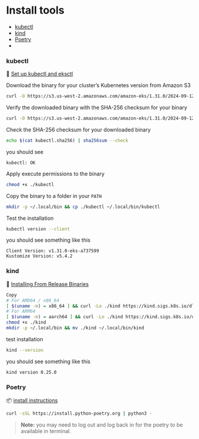 # Install tools

* [kubectl](#kubectl)
* [kind](#kind)
* [Poetry](#poetry)
* []()


### kubectl 

:book: [Set up kubectl and eksctl](https://docs.aws.amazon.com/eks/latest/userguide/install-kubectl.html)

Download the binary for your cluster’s Kubernetes version from Amazon S3

```bash
curl -O https://s3.us-west-2.amazonaws.com/amazon-eks/1.31.0/2024-09-12/bin/linux/amd64/kubectl
```

Verify the downloaded binary with the SHA-256 checksum for your binary

```bash
curl -O https://s3.us-west-2.amazonaws.com/amazon-eks/1.31.0/2024-09-12/bin/linux/amd64/kubectl.sha256
```

Check the SHA-256 checksum for your downloaded binary

```bash
echo $(cat kubectl.sha256) | sha256sum --check
```

you should see

```
kubectl: OK
```

Apply execute permissions to the binary

```bash
chmod +x ./kubectl
```

Copy the binary to a folder in your `PATH`

```bash
mkdir -p ~/.local/bin && cp ./kubectl ~/.local/bin/kubectl
```

Test the installation

```bash
kubectl version --client
```

you should see something like this

```
Client Version: v1.31.0-eks-a737599
Kustomize Version: v5.4.2
```


### kind

:book: [Installing From Release Binaries](https://kind.sigs.k8s.io/docs/user/quick-start#installation)

```bash
Copy
# For AMD64 / x86_64
[ $(uname -m) = x86_64 ] && curl -Lo ./kind https://kind.sigs.k8s.io/dl/v0.25.0/kind-linux-amd64
# For ARM64
[ $(uname -m) = aarch64 ] && curl -Lo ./kind https://kind.sigs.k8s.io/dl/v0.25.0/kind-linux-arm64
chmod +x ./kind
mkdir -p ~/.local/bin && mv ./kind ~/.local/bin/kind
```

test installation

```bash
kind --version
```

you should see something like this

```
kind version 0.25.0
```


### Poetry

:package: [install instructions](https://python-poetry.org/docs/#installation)

```bash
curl -sSL https://install.python-poetry.org | python3 -
```

> **Note:** you may need to log out and log back in for the poetry to be available in terminal.
